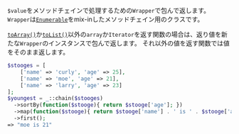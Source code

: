 `$value`をメソッドチェインで処理するための`Wrapper`で包んで返します。
`Wrapper`は[`Enumerable`](#Enumerable)をmix-inしたメソッドチェイン用のクラスです。

[`toArray()`](#toArray)か[`toList()`](#toList)以外の`array`か`Iterator`を返す関数の場合は、返り値を新たな`Wrapper`のインスタンスで包んで返します。
それ以外の値を返す関数では値をそのまま返します。

```php
$stooges = [
    ['name' => 'curly', 'age' => 25],
    ['name' => 'moe', 'age' => 21],
    ['name' => 'larry', 'age' => 23]
];
$youngest = _::chain($stooges)
  ->sortBy(function($stooge){ return $stooge['age']; })
  ->map(function($stooge){ return $stooge['name'] . ' is ' . $stooge['age']; })
  ->first();
=> "moe is 21"
```
